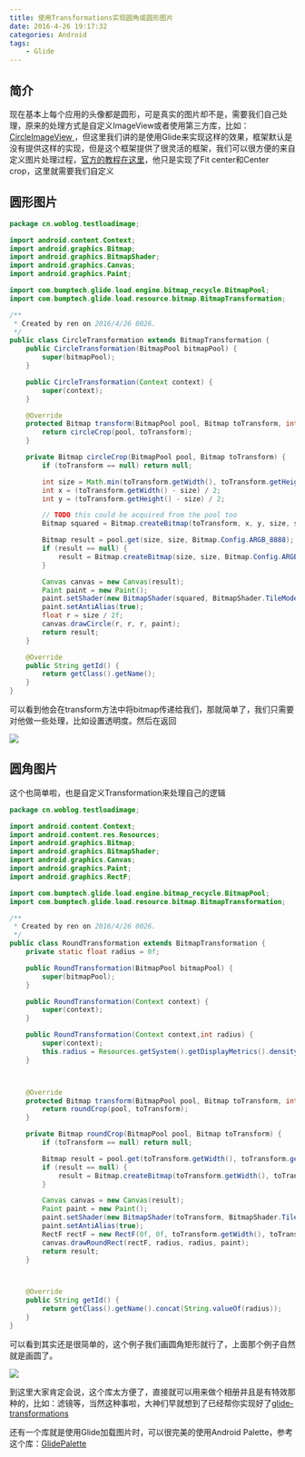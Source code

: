 ```yaml
---
title: 使用Transformations实现圆角或圆形图片
date: 2016-4-26 19:17:32
categories: Android
tags: 
    - Glide
---
```

## 简介

现在基本上每个应用的头像都是圆形，可是真实的图片却不是，需要我们自己处理，原来的处理方式是自定义ImageView或者使用第三方库，比如：[CircleImageView
](https://github.com/hdodenhof/CircleImageView)，但这里我们讲的是使用Glide来实现这样的效果，框架默认是没有提供这样的实现，但是这个框架提供了很灵活的框架，我们可以很方便的来自定义图片处理过程，[官方的教程在这里](https://github.com/bumptech/glide/wiki/Transformations)，他只是实现了Fit center和Center crop，这里就需要我们自定义

## 圆形图片

```java
package cn.woblog.testloadimage;

import android.content.Context;
import android.graphics.Bitmap;
import android.graphics.BitmapShader;
import android.graphics.Canvas;
import android.graphics.Paint;

import com.bumptech.glide.load.engine.bitmap_recycle.BitmapPool;
import com.bumptech.glide.load.resource.bitmap.BitmapTransformation;

/**
 * Created by ren on 2016/4/26 0026.
 */
public class CircleTransformation extends BitmapTransformation {
    public CircleTransformation(BitmapPool bitmapPool) {
        super(bitmapPool);
    }

    public CircleTransformation(Context context) {
        super(context);
    }

    @Override
    protected Bitmap transform(BitmapPool pool, Bitmap toTransform, int outWidth, int outHeight) {
        return circleCrop(pool, toTransform);
    }

    private Bitmap circleCrop(BitmapPool pool, Bitmap toTransform) {
        if (toTransform == null) return null;

        int size = Math.min(toTransform.getWidth(), toTransform.getHeight());
        int x = (toTransform.getWidth() - size) / 2;
        int y = (toTransform.getHeight() - size) / 2;

        // TODO this could be acquired from the pool too
        Bitmap squared = Bitmap.createBitmap(toTransform, x, y, size, size);

        Bitmap result = pool.get(size, size, Bitmap.Config.ARGB_8888);
        if (result == null) {
            result = Bitmap.createBitmap(size, size, Bitmap.Config.ARGB_8888);
        }

        Canvas canvas = new Canvas(result);
        Paint paint = new Paint();
        paint.setShader(new BitmapShader(squared, BitmapShader.TileMode.CLAMP, BitmapShader.TileMode.CLAMP));
        paint.setAntiAlias(true);
        float r = size / 2f;
        canvas.drawCircle(r, r, r, paint);
        return result;
    }

    @Override
    public String getId() {
        return getClass().getName();
    }
}
```

可以看到他会在transform方法中将bitmap传递给我们，那就简单了，我们只需要对他做一些处理，比如设置透明度。然后在返回

![](http://7qnc6h.com1.z0.glb.clouddn.com/cxetro4prtrfiqf8urfmhqm0od.png)

## 圆角图片

这个也简单啦，也是自定义Transformation来处理自己的逻辑

```java
package cn.woblog.testloadimage;

import android.content.Context;
import android.content.res.Resources;
import android.graphics.Bitmap;
import android.graphics.BitmapShader;
import android.graphics.Canvas;
import android.graphics.Paint;
import android.graphics.RectF;

import com.bumptech.glide.load.engine.bitmap_recycle.BitmapPool;
import com.bumptech.glide.load.resource.bitmap.BitmapTransformation;

/**
 * Created by ren on 2016/4/26 0026.
 */
public class RoundTransformation extends BitmapTransformation {
    private static float radius = 0f;

    public RoundTransformation(BitmapPool bitmapPool) {
        super(bitmapPool);
    }

    public RoundTransformation(Context context) {
        super(context);
    }

    public RoundTransformation(Context context,int radius) {
        super(context);
        this.radius = Resources.getSystem().getDisplayMetrics().density * radius;
    }



    @Override
    protected Bitmap transform(BitmapPool pool, Bitmap toTransform, int outWidth, int outHeight) {
        return roundCrop(pool, toTransform);
    }

    private Bitmap roundCrop(BitmapPool pool, Bitmap toTransform) {
        if (toTransform == null) return null;

        Bitmap result = pool.get(toTransform.getWidth(), toTransform.getHeight(), Bitmap.Config.ARGB_8888);
        if (result == null) {
            result = Bitmap.createBitmap(toTransform.getWidth(), toTransform.getHeight(), Bitmap.Config.ARGB_8888);
        }

        Canvas canvas = new Canvas(result);
        Paint paint = new Paint();
        paint.setShader(new BitmapShader(toTransform, BitmapShader.TileMode.CLAMP, BitmapShader.TileMode.CLAMP));
        paint.setAntiAlias(true);
        RectF rectF = new RectF(0f, 0f, toTransform.getWidth(), toTransform.getHeight());
        canvas.drawRoundRect(rectF, radius, radius, paint);
        return result;
    }



    @Override
    public String getId() {
        return getClass().getName().concat(String.valueOf(radius));
    }
}
```

可以看到其实还是很简单的，这个例子我们画圆角矩形就行了，上面那个例子自然就是画圆了。

![](http://7qnc6h.com1.z0.glb.clouddn.com/arh3uska0nvzpk9bu7d2r645qm.png)


到这里大家肯定会说，这个库太方便了，直接就可以用来做个相册并且是有特效那种的，比如：滤镜等，当然这种事啦，大神们早就想到了已经帮你实现好了[glide-transformations](https://github.com/wasabeef/glide-transformations)

还有一个库就是使用Glide加载图片时，可以很完美的使用Android Palette，参考这个库：[GlidePalette](https://github.com/florent37/GlidePalette)